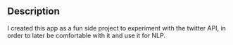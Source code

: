 ## Description

I created this app as a fun side project to experiment with the twitter API, in order to later be comfortable with it and use it for NLP. 

